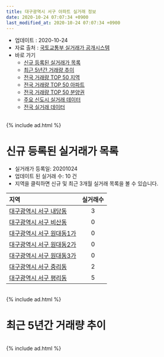 ```yaml
---
title: 대구광역시 서구 아파트 실거래 정보
date: 2020-10-24 07:07:34 +0900
last_modified_at: 2020-10-24 07:07:34 +0900
---
```


* 업데이트 : 2020-10-24
* 자료 출처 : [국토교통부 실거래가 공개시스템](http://rt.molit.go.kr)
* 바로 가기
    * [신규 등록된 실거래가 목록](#신규-등록된-실거래가-목록)
    * [최근 5년간 거래량 추이](#최근-5년간-거래량-추이)
    * [전국 거래량 TOP 50 지역](https://inasie.github.io/apt-trade-info/최근-3개월-전국에서-가장-거래가-많이-발생한-지역)
    * [전국 거래량 TOP 50 아파트](https://inasie.github.io/apt-trade-info/최근-3개월-전국에서-가장-거래가-많이-발생한-아파트)
    * [전국 거래량 TOP 50 분양권](https://inasie.github.io/apt-trade-info/최근-3개월-전국에서-가장-거래가-많이-발생한-분양권)
    * [주요 신도시 실거래 데이터](https://inasie.github.io/apt-trade-info/주요-신도시)
    * [전국 실거래 데이터](https://inasie.github.io/apt-trade-info/전국)

<br>
{% include ad.html %}
<br>

# 신규 등록된 실거래가 목록
* 실거래가 등록일: 20201024
* 업데이트 된 실거래 수: 10 건
* 지역을 클릭하면 신규 및 최근 3개월 실거래 목록을 볼 수 있습니다.


|지역|실거래수|
|:---|:---:|
|[대구광역시 서구 내당동](https://inasie.github.io/apt-trade-info/대구광역시-서구-내당동)|3|
|[대구광역시 서구 비산동](https://inasie.github.io/apt-trade-info/대구광역시-서구-비산동)|0|
|[대구광역시 서구 원대동1가](https://inasie.github.io/apt-trade-info/대구광역시-서구-원대동1가)|0|
|[대구광역시 서구 원대동2가](https://inasie.github.io/apt-trade-info/대구광역시-서구-원대동2가)|0|
|[대구광역시 서구 원대동3가](https://inasie.github.io/apt-trade-info/대구광역시-서구-원대동3가)|0|
|[대구광역시 서구 중리동](https://inasie.github.io/apt-trade-info/대구광역시-서구-중리동)|2|
|[대구광역시 서구 평리동](https://inasie.github.io/apt-trade-info/대구광역시-서구-평리동)|5|


<br>
{% include ad.html %}
<br>

# 최근 5년간 거래량 추이


<div style="width:100%;">
    <canvas id="deal_progress" height="200"></canvas>
</div>

<script>
new Chart(document.getElementById("deal_progress"), {
    type: 'line',
    data: {
        labels: ['201510','201511','201512','201601','201602','201603','201604','201605','201606','201607','201608','201609','201610','201611','201612','201701','201702','201703','201704','201705','201706','201707','201708','201709','201710','201711','201712','201801','201802','201803','201804','201805','201806','201807','201808','201809','201810','201811','201812','201901','201902','201903','201904','201905','201906','201907','201908','201909','201910','201911','201912','202001','202002','202003','202004','202005','202006','202007','202008','202009','202010'],
        datasets: [{
            label: '매매',
            pointRadius: 1,
            data: [101, 49, 32, 31, 33, 51, 61, 65, 61, 52, 55, 64, 59, 49, 49, 51, 59, 78, 81, 86, 118, 99, 111, 105, 86, 101, 83, 112, 128, 196, 119, 125, 124, 96, 110, 144, 115, 172, 57, 61, 81, 130, 115, 107, 90, 100, 82, 83, 125, 144, 119, 229, 122, 83, 97, 143, 293, 194, 108, 130, 28],
            borderColor: "rgba(255, 201, 14, 1)",
            backgroundColor: "rgba(255, 201, 14, 0.5)",
            fill: false,
            lineTension: 0
        },{
            label: '전월세',
            pointRadius: 1,
            data: [58, 46, 44, 43, 51, 49, 55, 34, 34, 41, 42, 39, 42, 44, 42, 39, 49, 49, 42, 44, 36, 56, 52, 53, 54, 36, 39, 57, 46, 51, 48, 49, 53, 51, 48, 40, 42, 41, 53, 42, 45, 42, 42, 42, 33, 44, 30, 33, 34, 47, 41, 50, 52, 33, 39, 47, 57, 59, 53, 27, 18],
            borderColor: "rgba(0, 141, 185, 1)",
            backgroundColor: "rgba(0, 141, 185, 0.5)",
            fill: false,
            lineTension: 0
        }
        ]
    },
    options: {
        responsive: true,
        title: {
            display: false
        },
        tooltips: {
            mode: 'index',
            intersect: false
        },
        hover: {
            mode: 'nearest',
            intersect: true
        },
        scales: {
            xAxes: [{
                display: true,
                scaleLabel: {
                    display: true,
                    labelString: '년/월'
                }
            }],
            yAxes: [{
                display: true,
                ticks: {
                    suggestedMin: 0,
                },
                scaleLabel: {
                    display: true,
                    labelString: '실거래 수'
                }
            }]
        }
    }
});

</script>


<br>
{% include ad.html %}
<br>

